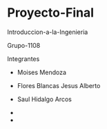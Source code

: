 # Proyecto-Final

Introduccion-a-la-Ingenieria

Grupo-1108

Integrantes

- Moises Mendoza

- Flores  Blancas Jesus Alberto
 
- Saul Hidalgo Arcos 

-

-
